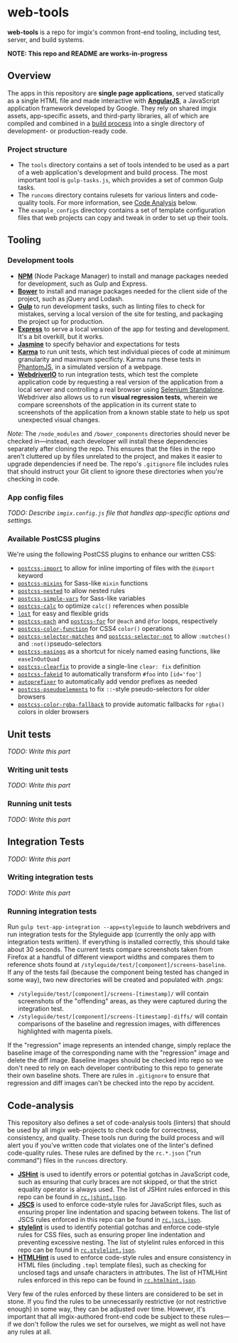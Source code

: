 # web-tools

**web-tools** is a repo for imgix's common front-end tooling, including test, server, and build systems.

**NOTE: This repo and README are works-in-progress**

## Overview

The apps in this repository are **single page applications**, served statically as a single HTML file and made interactive with [**AngularJS**](https://angularjs.org/), a JavaScript application framework developed by Google. They rely on shared imgix assets, app-specific assets, and third-party libraries, all of which are compiled and combined in a [build process](#more-about-gulp-build) into a single directory of development- or production-ready code.

### Project structure

- The `tools` directory contains a set of tools intended to be used as a part of a web application's development and build process. The most important tool is `gulp-tasks.js`, which provides a set of common Gulp tasks.
- The `runcoms` directory contains rulesets for various linters and code-quality tools. For more information, see [Code Analysis](#code-analysis) below.
- The `example_configs` directory contains a set of template configuration files that web projects can copy and tweak in order to set up their tools.

## Tooling

### Development tools

* [**NPM**](https://npmjs.com) (Node Package Manager) to install and manage packages needed for development, such as Gulp and Express.
* [**Bower**](http://bower.io/) to install and manage packages needed for the client side of the project, such as jQuery and Lodash.
* [**Gulp**](http://gulpjs.com) to run development tasks, such as linting files to check for mistakes, serving a local version of the site for testing, and packaging the project up for production.
* [**Express**](http://expressjs.com/) to serve a local version of the app for testing and development. It's a bit overkill, but it works.
* [**Jasmine**](http://jasmine.github.io/) to specify behavior and expectations for tests
* [**Karma**](https://karma-runner.github.io) to run unit tests, which test individual pieces of code at minimum granularity and maximum specificty. Karma runs these tests in [PhantomJS](http://phantomjs.org/), in a simulated version of a webpage.
* [**WebdriverIO**](http://webdriver.io/) to run integration tests, which test the complete application code by requesting a real version of the application from a local server and controlling a real browser using [Selenium Standalone](http://www.seleniumhq.org/). Webdriver also allows us to run **visual regression tests**, wherein we compare screenshots of the application in its current state to screenshots of the application from a known stable state to help us spot unexpected visual changes.

*Note:* The `/node_modules` and `/bower_components` directories should never be checked in—instead, each developer will install these dependencies separately after cloning the repo. This ensures that the files in the repo aren't cluttered up by files unrelated to the project, and makes it easier to upgrade dependencies if need be. The repo's `.gitignore` file includes rules that should instruct your Git client to ignore these directories when you're checking in code.

### App config files

*TODO: Describe `imgix.config.js` file that handles app-specific options and settings.*

### Available PostCSS plugins

We're using the following PostCSS plugins to enhance our written CSS:

* [`postcss-import`](https://github.com/postcss/postcss-import) to allow for inline importing of files with the `@import` keyword
* [`postcss-mixins`](https://github.com/postcss/postcss-mixins) for Sass-like `mixin` functions
* [`postcss-nested`](https://github.com/postcss/postcss-nested) to allow nested rules
* [`postcss-simple-vars`](https://github.com/postcss/postcss-simple-vars) for Sass-like variables
* [`postcss-calc`](https://github.com/postcss/postcss-calc) to optimize `calc()` references when possible
* [`lost`](https://github.com/corysimmons/lost) for easy and flexible grids
* [`postcss-each`](https://github.com/outpunk/postcss-each) and [`postcss-for`](https://github.com/antyakushev/postcss-for) for `@each` and `@for` loops, respectively
* [`postcss-color-function`](https://github.com/postcss/postcss-color-function) for CSS4 `color()` operations
* [`postcss-selector-matches`](https://github.com/postcss/postcss-selector-matches) and [`postcss-selector-not`](https://github.com/postcss/postcss-selector-not) to allow `:matches()` and `:not()`pseudo-selectors
* [`postcss-easings`](https://github.com/postcss/postcss-easings) as a shortcut for nicely named easing functions, like `easeInOutQuad`
* [`postcss-clearfix`](https://github.com/seaneking/postcss-clearfix) to provide a single-line `clear: fix` definition
* [`postcss-fakeid`](https://github.com/pathsofdesign/postcss-fakeid) to automatically transform `#foo` into `[id='foo']`
* [`autoprefixer`](https://github.com/postcss/autoprefixer) to automatically add vendor prefixes as needed
* [`postcss-pseudoelements`](https://github.com/axa-ch/postcss-pseudoelements) to fix `::`-style pseudo-selectors for older browsers
* [`postcss-color-rgba-fallback`](https://github.com/postcss/postcss-color-rgba-fallback) to provide automatic fallbacks for `rgba()` colors in older browsers

## Unit tests

*TODO: Write this part*

### Writing unit tests

*TODO: Write this part*

### Running unit tests

*TODO: Write this part*

## Integration Tests

*TODO: Write this part*

### Writing integration tests

*TODO: Write this part*

### Running integration tests

Run `gulp test-app-integration --app=styleguide` to launch webdrivers and run integration tests for the Styleguide app (currently the only app with integration tests written). If everything is installed correctly, this should take about 30 seconds. The current tests compare screenshots taken from Firefox at a handful of different viewport widths and compares them to reference shots found at `/styleguide/test/[component]/screens-baseline`. If any of the tests fail (because the component being tested has changed in some way), two new directories will be created and populated with .pngs:

* `/styleguide/test/[component]/screens-[timestamp]/` will contain screenshots of the "offending" areas, as they were captured during the integration test.
* `/styleguide/test/[component]/screens-[timestamp]-diffs/` will contain comparisons of the baseline and regression images, with differences highlighted with magenta pixels.

If the "regression" image represents an intended change, simply replace the baseline image of the corresponding name with the "regression" image and delete the diff image. Baseline images should be checked into repo so we don't need to rely on each developer contributing to this repo to generate their own baseline shots. There are rules in `.gitignore` to ensure that regression and diff images can't be checked into the repo by accident.


## Code-analysis

This repository also defines a set of code-analysis tools (linters) that should be used by all imgix web-projects to check code for correctness, consistency, and quality. These tools run during the build process and will alert you if you've written code that violates one of the linter's defined code-quality rules. These rules are defined by the `rc.*.json` ("run command") files in the `runcoms` directory.

- **[JSHint](http://jshint.com/)** is used to identify errors or potential gotchas in JavaScript code, such as ensuring that curly braces are not skipped, or that the strict equality operator is always used. The list of JSHint rules enforced in this repo can be found in [`rc.jshint.json`](./runcoms/rc.jshint.json).
- **[JSCS](http://jscs.info/)** is used to enforce code-style rules for JavaScript files, such as ensuring proper line indentation and spacing between tokens. The list of JSCS rules enforced in this repo can be found in [`rc.jscs.json`](./runcoms/rc.jscs.json).
- **[stylelint](http://stylelint.io/)** is used to identify potential gotchas and enforce code-style rules for CSS files, such as ensuring proper line indentation and preventing excessive nesting. The list of stylelint rules enforced in this repo can be found in [`rc.stylelint.json`](./runcoms/rc.stylelint.json).
- **[HTMLHint](http://htmlhint.com/)** is used to enforce code-style rules and ensure consistency in HTML files (including `.tmpl` template files), such as checking for unclosed tags and unsafe characters in attributes. The list of HTMLHint rules enforced in this repo can be found in [`rc.htmlhint.json`](./runcoms/rc.hmlthint.json).

Very few of the rules enforced by these linters are considered to be set in stone. If you find the rules to be unnecessarily restrictive (or not restrictive enough) in some way, they can be adjusted over time. However, it's important that all imgix-authored front-end code be subject to these rules—if we don't follow the rules we set for ourselves, we might as well not have any rules at all.

